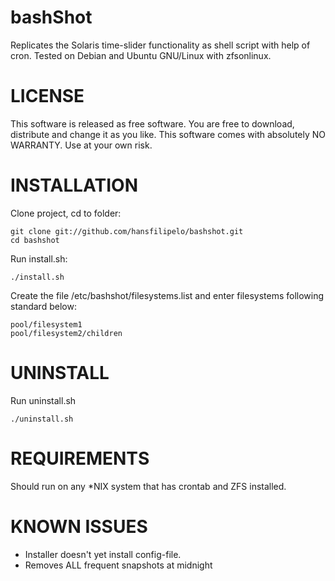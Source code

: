 bashShot
=================================
Replicates the Solaris time-slider functionality as shell script with help of cron. Tested on Debian and Ubuntu GNU/Linux with zfsonlinux.


LICENSE
=================================
This software is released as free software. You are free to download, distribute and change it as you like. This software comes with absolutely NO WARRANTY. Use at your own risk. 


INSTALLATION
=================================
Clone project, cd to folder: 

	git clone git://github.com/hansfilipelo/bashshot.git
	cd bashshot

Run install.sh: 

	./install.sh

Create the file /etc/bashshot/filesystems.list and enter filesystems following standard below: 

	pool/filesystem1
	pool/filesystem2/children


UNINSTALL
=================================
Run uninstall.sh

	./uninstall.sh


REQUIREMENTS
=================================
Should run on any *NIX system that has crontab and ZFS installed. 


KNOWN ISSUES
=================================
- Installer doesn't yet install config-file. 
- Removes ALL frequent snapshots at midnight
